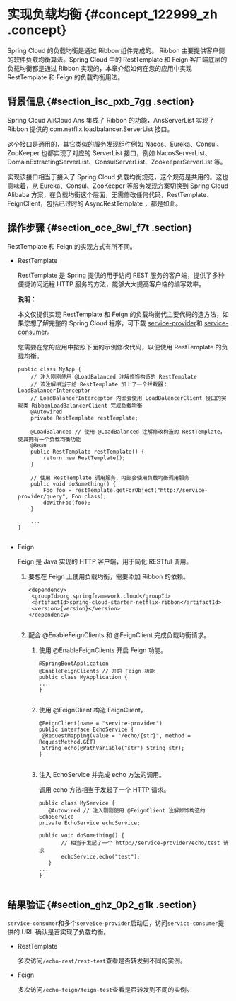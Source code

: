 # 实现负载均衡 {#concept_122999_zh .concept}

Spring Cloud 的负载均衡是通过 Ribbon 组件完成的。 Ribbon 主要提供客户侧的软件负载均衡算法。Spring Cloud 中的 RestTemplate 和 Feign 客户端底层的负载均衡都是通过 Ribbon 实现的，本章介绍如何在您的应用中实现 RestTemplate 和 Feign 的负载均衡用法。

## 背景信息 {#section_isc_pxb_7gg .section}

Spring Cloud AliCloud Ans 集成了 Ribbon 的功能，AnsServerList 实现了 Ribbon 提供的 com.netflix.loadbalancer.ServerList 接口。

这个接口是通用的，其它类似的服务发现组件例如 Nacos、Eureka、Consul、ZooKeeper 也都实现了对应的 ServerList 接口，例如 NacosServerList、 DomainExtractingServerList、ConsulServerList、ZookeeperServerList 等。

实现该接口相当于接入了 Spring Cloud 负载均衡规范，这个规范是共用的。这也意味着，从 Eureka、Consul、ZooKeeper 等服务发现方案切换到 Spring Cloud Alibaba 方案，在负载均衡这个层面，无需修改任何代码，RestTemplate、FeignClient，包括已过时的 AsyncRestTemplate ，都是如此。

## 操作步骤 {#section_oce_8wl_f7t .section}

RestTemplate 和 Feign 的实现方式有所不同。

-   RestTemplate

    RestTemplate 是 Spring 提供的用于访问 REST 服务的客户端，提供了多种便捷访问远程 HTTP 服务的方法，能够大大提高客户端的编写效率。

    **说明：** 

    本文仅提供实现 RestTemplate 和 Feign 的负载均衡代主要代码的造方法，如果您想了解完整的 Spring Cloud 程序，可下载 [service-provider](http://edas-public.oss-cn-hangzhou.aliyuncs.com/install_package/demo/ans-service-provider.zip?spm=a2c4g.11186623.2.17.7fd57836eQ2eVq&file=ans-service-provider.zip)和 [service-consumer](http://edas-public.oss-cn-hangzhou.aliyuncs.com/install_package/demo/ans-service-consumer.zip?spm=a2c4g.11186623.2.18.7fd57836eQ2eVq&file=ans-service-consumer.zip)。

    您需要在您的应用中按照下面的示例修改代码，以便使用 RestTemplate 的负载均衡。

    ``` {#codeblock_978_h69_n82 .language-java}
    public class MyApp {
        // 注入刚刚使用 @LoadBalanced 注解修饰构造的 RestTemplate
        // 该注解相当于给 RestTemplate 加上了一个拦截器：LoadBalancerInterceptor
        // LoadBalancerInterceptor 内部会使用 LoadBalancerClient 接口的实现类 RibbonLoadBalancerClient 完成负载均衡
        @Autowired
        private RestTemplate restTemplate;
    ​
        @LoadBalanced // 使用 @LoadBalanced 注解修改构造的 RestTemplate，使其拥有一个负载均衡功能
        @Bean
        public RestTemplate restTemplate() {
            return new RestTemplate();
        }
    
        // 使用 RestTemplate 调用服务，内部会使用负载均衡调用服务
        public void doSomething() {
            Foo foo = restTemplate.getForObject("http://service-provider/query", Foo.class);
            doWithFoo(foo);
        }
    
        ...
    }
    							
    ```

-   Feign

    Feign 是 Java 实现的 HTTP 客户端，用于简化 RESTful 调用。

    1.  要想在 Feign 上使用负载均衡，需要添加 Ribbon 的依赖。

        ``` {#codeblock_ry2_qww_v7o .language-xml}
        <dependency>
         <groupId>org.springframework.cloud</groupId>
         <artifactId>spring-cloud-starter-netflix-ribbon</artifactId>
         <version>{version}</version>
        </dependency>
        									
        ```

    2.  配合 @EnableFeignClients 和 @FeignClient 完成负载均衡请求。
        1.  使用 @EnableFeignClients 开启 Feign 功能。

            ``` {#codeblock_db6_57w_han .language-java}
            @SpringBootApplication
            @EnableFeignClients // 开启 Feign 功能
            public class MyApplication {
            ...
            }
            											
            ```

        2.  使用 @FeignClient 构造 FeignClient。

            ``` {#codeblock_nez_e2s_9gp .language-Java}
            @FeignClient(name = "service-provider")
            public interface EchoService {
             @RequestMapping(value = "/echo/{str}", method = RequestMethod.GET)
             String echo(@PathVariable("str") String str);
            }
            											
            ```

        3.  注入 EchoService 并完成 echo 方法的调用。

            调用 echo 方法相当于发起了一个 HTTP 请求。

            ``` {#codeblock_8xp_gnz_au7 .language-Java}
            public class MyService {
               @Autowired // 注入刚刚使用 @FeignClient 注解修饰构造的 EchoService
            private EchoService echoService;
            
            public void doSomething() {
                   // 相当于发起了一个 http://service-provider/echo/test 请求
                   echoService.echo("test");
               }
            ...
            }
            												
            ```


## 结果验证 {#section_ghz_0p2_g1k .section}

`service-consumer`和多个`serveice-provider`启动后，访问`service-consumer`提供的 URL 确认是否实现了负载均衡。

-   RestTemplate

    多次访问`/echo-rest/rest-test`查看是否转发到不同的实例。

-   Feign

    多次访问`/echo-feign/feign-test`查看是否转发到不同的实例。


